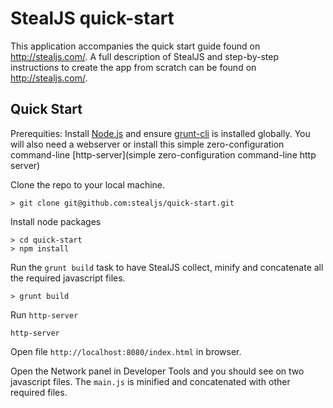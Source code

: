 # StealJS quick-start

This application accompanies the quick start guide found on http://stealjs.com/. A full description of StealJS and step-by-step instructions to create the app from scratch can be found on http://stealjs.com/.


## Quick Start
Prerequities: Install [Node.js](http://nodejs.org/) and ensure [grunt-cli](http://gruntjs.com/getting-started) is installed globally. You will also need a webserver or install this simple zero-configuration command-line [http-server](simple zero-configuration command-line http server)

Clone the repo to your local machine.

```
> git clone git@github.com:stealjs/quick-start.git
```

Install node packages

```
> cd quick-start
> npm install
```

Run the `grunt build` task to have StealJS collect, minify and concatenate all the required javascript files.

```
> grunt build
```

Run `http-server` 

```
http-server
```

Open file `http://localhost:8080/index.html` in browser.

Open the Network panel in Developer Tools and you should see on two javascript files. The `main.js` is minified and concatenated with other required files. 



